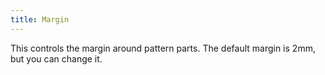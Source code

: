 ```yaml
---
title: Margin
---
```


This controls the margin around pattern parts. The default margin is 2mm, but you can change it.